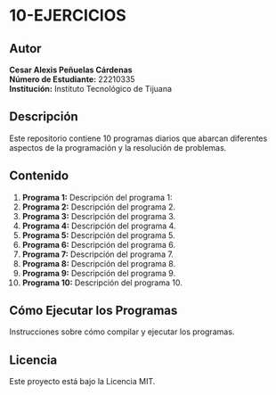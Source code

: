 # 10-EJERCICIOS

## Autor
**Cesar Alexis Peñuelas Cárdenas**  
**Número de Estudiante:** 22210335  
**Institución:** Instituto Tecnológico de Tijuana

## Descripción
Este repositorio contiene 10 programas diarios que abarcan diferentes aspectos de la programación y la resolución de problemas.

## Contenido
1. **Programa 1:** Descripción del programa 1:
3. **Programa 2:** Descripción del programa 2.
4. **Programa 3:** Descripción del programa 3.
5. **Programa 4:** Descripción del programa 4.
6. **Programa 5:** Descripción del programa 5.
7. **Programa 6:** Descripción del programa 6.
8. **Programa 7:** Descripción del programa 7.
9. **Programa 8:** Descripción del programa 8.
10. **Programa 9:** Descripción del programa 9.
11. **Programa 10:** Descripción del programa 10.

## Cómo Ejecutar los Programas
Instrucciones sobre cómo compilar y ejecutar los programas.



## Licencia
Este proyecto está bajo la Licencia MIT.

